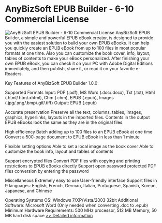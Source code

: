 # AnyBizSoft EPUB Builder - 6-10 Commercial License
![AnyBizSoft EPUB Builder - 6-10 Commercial License](https://mycommerce.akamaized.net/api/pimages/P300952847/BIG/300952847.PNG)
AnyBizSoft EPUB Builder, a simple and powerful EPUB eBook creator, is designed to provide you with the easiest solution to build your own EPUB eBooks. It can help you quickly create an EPUB eBook from up to 100 files in most popular formats at one time. Also you can customize the book cover, info, layout, tables of contents to make your eBook personalized. After finishing your own EPUB eBook, you can check it on your PC with Adobe Digital Editions immediately, and then publish, share it, or read it on your favorite e-Readers.

Key Features of AnyBizSoft EPUB Builder 1.0.0:

Supported Formats
Input: PDF (.pdf), MS Word (.doc/.docx), Txt (.txt), Html (.html/.htm/.xhtml), Chm (.chm), EPUB (.epub), Images (.jpg/.png/.bmp/.gif/.tiff)
Output: EPUB (.epub)

Accurate preservation
Preserve all the text, columns, tables, images, graphics, hyperlinks, layouts in the imported files. Contents in the output EPUB eBooks look the same as they are in the original files

High efficiency
Batch adding up to 100 files to an EPUB eBook at one time
Convert a 500-page document to EPUB eBook in less than 1 minute

Flexible setting options
Able to set a local image as the book cover
Able to customize the book info, layout and tables of contents

Support encrypted files
Convert PDF files with copying and printing restrictions to EPUB eBooks directly Support open password protected PDF files conversion by entering the password

Miscellaneous
Extremely easy to use
User-friendly interface
Support files in 9 languages: English, French, German, Italian, Portuguese, Spanish, Korean, Japanese, and Chinese

Operating Systems
OS: Windows 7/XP/Vista/2003 32bit
Additional Software: Microsoft Word (Only needed when converting .doc to .epub)
Minimum Hardware Requirements: 500 MHz processor, 512 MB Memory, 50 MB hard disk space
[>> Detailed information](https://secure.shareit.com/shareit/product.html?productid=300952847&affiliateid=200057808)